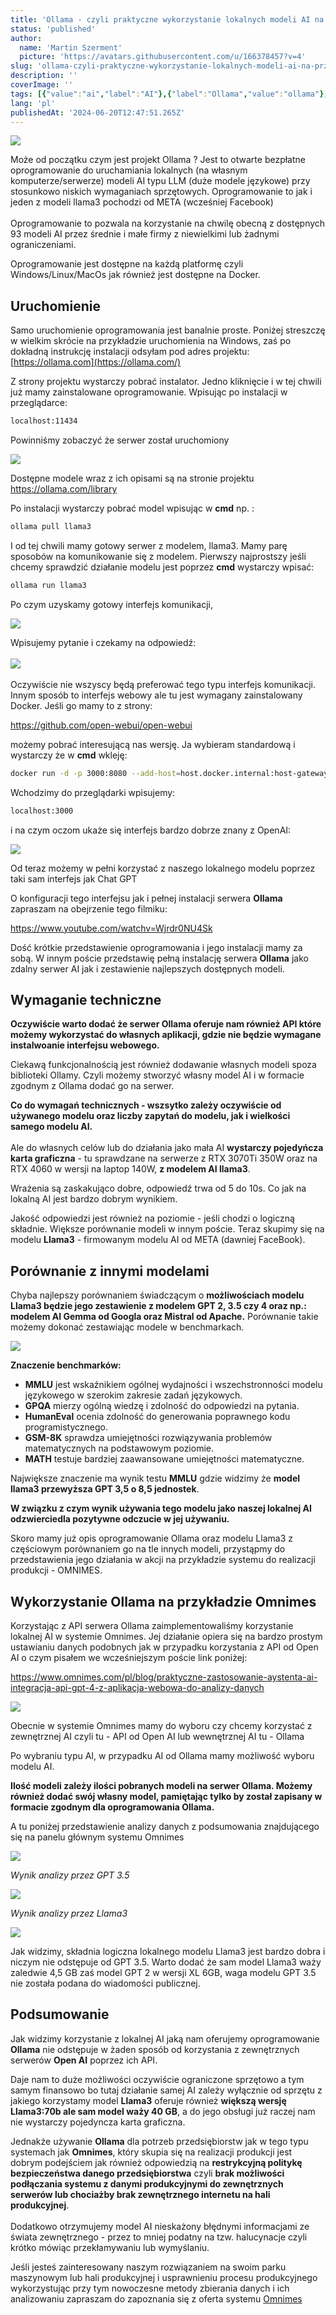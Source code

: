 ```yaml
---
title: 'Ollama - czyli praktyczne wykorzystanie lokalnych modeli AI na przykładzie systemu OMNIMES'
status: 'published'
author:
  name: 'Martin Szerment'
  picture: 'https://avatars.githubusercontent.com/u/166378457?v=4'
slug: 'ollama-czyli-praktyczne-wykorzystanie-lokalnych-modeli-ai-na-przykladzie-systemu-omnimes'
description: ''
coverImage: ''
tags: [{"value":"ai","label":"AI"},{"label":"Ollama","value":"ollama"},{"label":"llama3","value":"llama3"},{"label":"Meta","value":"meta"},{"label":"Gemma","value":"gemma"},{"label":"Mistral","value":"mistral"},{"label":"GPT-4","value":"gpt4"},{"label":"GPT-3.5","value":"gpt35"},{"label":"AI local","value":"aiLocal"}]
lang: 'pl'
publishedAt: '2024-06-20T12:47:51.265Z'
---
```


![](/images/image-E3MT.png)

Może od początku czym jest projekt Ollama ? Jest to otwarte bezpłatne oprogramowanie do uruchamiania lokalnych (na własnym komputerze/serwerze) modeli AI typu LLM (duże modele językowe) przy stosunkowo niskich wymaganiach sprzętowych. Oprogramowanie to jak i jeden z modeli llama3 pochodzi od META (wcześniej Facebook)\
\
Oprogramowanie to pozwala na korzystanie na chwilę obecną z dostępnych 93 modeli AI przez średnie i małe firmy z niewielkimi lub żadnymi ograniczeniami.

Oprogramowanie jest dostępne na każdą platformę czyli Windows/Linux/MacOs jak również jest dostępne na Docker.

## Uruchomienie

Samo uruchomienie oprogramowania jest banalnie proste. Poniżej streszczę w wielkim skrócie na przykładzie uruchomienia na Windows, zaś po dokładną instrukcję instalacji odsyłam pod adres projektu:[https://ollama.com](https://ollama.com/)

Z strony projektu wystarczy pobrać instalator. Jedno kliknięcie i w tej chwili już mamy zainstalowane oprogramowanie. Wpisując po instalacji w przeglądarce:

```bash
localhost:11434
```

Powinniśmy zobaczyć że serwer został uruchomiony

![](/images/image-ExNT.png)

Dostępne modele wraz z ich opisami są na stronie projektu <https://ollama.com/library>

Po instalacji wystarczy pobrać model wpisując w **cmd** np. :

```bash
ollama pull llama3
```

I od tej chwili mamy gotowy serwer z modelem, llama3. Mamy parę sposobów na komunikowanie się z modelem. Pierwszy najprostszy jeśli chcemy sprawdzić działanie modelu jest poprzez **cmd** wystarczy wpisać:

```javascript
ollama run llama3 
```

Po czym uzyskamy gotowy interfejs komunikacji,

![](/images/image-I3OT.png)

Wpisujemy pytanie i czekamy na odpowiedź:\
\
![](/images/image-UyND.png)\
\
Oczywiście nie wszyscy będą preferować tego typu interfejs komunikacji. Innym sposób to interfejs webowy ale tu jest wymagany zainstalowany Docker. Jeśli go mamy to z strony:

<https://github.com/open-webui/open-webui>

możemy pobrać interesującą nas wersję. Ja wybieram standardową i wystarczy że w **cmd** wkleję:

```bash
docker run -d -p 3000:8080 --add-host=host.docker.internal:host-gateway -v open-webui:/app/backend/data --name open-webui --restart always ghcr.io/open-webui/open-webui:main
```

Wchodzimy do przeglądarki wpisujemy:

```bash
localhost:3000
```

i na czym oczom ukaże się interfejs bardzo dobrze znany z OpenAI:

![](/images/image-kzNj.png)

Od teraz możemy w pełni korzystać z naszego lokalnego modelu poprzez taki sam interfejs jak Chat GPT

O konfiguracji tego interfejsu jak i pełnej instalacji serwera **Ollama** zapraszam na obejrzenie tego filmiku:

<https://www.youtube.com/watchv=Wjrdr0NU4Sk>

Dość krótkie przedstawienie oprogramowania i jego instalacji mamy za sobą. W innym poście przedstawię pełną instalację serwera **Ollama** jako zdalny serwer AI jak i zestawienie najlepszych dostępnych modeli.

## Wymaganie techniczne

**Oczywiście warto dodać że serwer Ollama oferuje nam również API które możemy wykorzystać do własnych aplikacji, gdzie nie będzie wymagane instalwoanie interfejsu webowego.**

Ciekawą funkcjonalnością jest również dodawanie własnych modeli spoza biblioteki Ollamy. Czyli możemy stworzyć własny model AI i w formacie zgodnym z Ollama dodać go na serwer.

**Co do wymagań technicznych - wszsytko zależy oczywiście od używanego modelu oraz liczby zapytań do modelu, jak i wielkości samego modelu AI.**\
\
Ale do własnych celów lub do działania jako mała AI **wystarczy pojedyńcza karta graficzna** - tu sprawdzane na serwerze z RTX 3070Ti 350W oraz na RTX 4060 w wersji na laptop 140W, **z modelem AI llama3**.

Wrażenia są zaskakująco dobre, odpowiedź trwa od 5 do 10s. Co jak na lokalną AI jest bardzo dobrym wynikiem.

Jakość odpowiedzi jest również na poziomie - jeśli chodzi o logiczną składnie. Większe porównanie modeli w innym poście. Teraz skupimy się na modelu **Llama3** - firmowanym modelu AI od META (dawniej FaceBook).

## Porównanie z innymi modelami

Chyba najlepszy porównaniem świadczącym o **możliwościach modelu Llama3 będzie jego zestawienie z modelem GPT 2, 3.5 czy 4 oraz np.: modelem AI Gemma od Googla oraz Mistral od Apache.** Porównanie takie możemy dokonać zestawiając modele w benchmarkach.

![](/images/image-gxNz.png)

**Znaczenie benchmarków:**

- **MMLU** jest wskaźnikiem ogólnej wydajności i wszechstronności modelu językowego w szerokim zakresie zadań językowych.
- **GPQA** mierzy ogólną wiedzę i zdolność do odpowiedzi na pytania.
- **HumanEval** ocenia zdolność do generowania poprawnego kodu programistycznego.
- **GSM-8K** sprawdza umiejętności rozwiązywania problemów matematycznych na podstawowym poziomie.
- **MATH** testuje bardziej zaawansowane umiejętności matematyczne.

Największe znaczenie ma wynik testu **MMLU** gdzie widzimy że **model llama3 przewyższa GPT 3,5 o 8,5 jednostek**.

**W związku z czym wynik używania tego modelu jako naszej lokalnej AI odzwierciedla pozytywne odczucie w jej używaniu.**

Skoro mamy już opis oprogramowanie Ollama oraz modelu Llama3 z częściowym porównaniem go na tle innych modeli, przystąpmy do przedstawienia jego działania w akcji na przykładzie systemu do realizacji produkcji - OMNIMES.

## Wykorzystanie Ollama na przykładzie Omnimes

Korzystając z API serwera Ollama zaimplementowaliśmy korzystanie lokalnej AI w systemie Omnimes. Jej działanie opiera się na bardzo prostym ustawianiu danych podobnych jak w przypadku korzystania z API od Open AI o czym pisałem we wcześniejszym poście link poniżej:

<https://www.omnimes.com/pl/blog/praktyczne-zastosowanie-aystenta-ai-integracja-api-gpt-4-z-aplikacja-webowa-do-analizy-danych>

![](/images/image-U0Nj.png)

Obecnie w systemie Omnimes mamy do wyboru czy chcemy korzystać z zewnętrznej AI czyli tu - API od Open AI lub wewnętrznej AI tu - Ollama

Po wybraniu typu AI, w przypadku AI od Ollama mamy możliwość wyboru modelu AI.

**Ilość modeli zależy ilości pobranych modeli na serwer Ollama. Możemy również dodać swój własny model, pamiętając tylko by został zapisany w formacie zgodnym dla oprogramowania Ollama.**

A tu poniżej przedstawienie analizy danych z podsumowania znajdującego się na panelu głównym systemu Omnimes

![](/images/image-gyNz.png)

*Wynik analizy przez GPT 3.5*

![](/images/image-M5NT.png)

*Wynik analizy przez Llama3*

![](/images/image-c0Nz.png)

Jak widzimy, składnia logiczna lokalnego modelu Llama3 jest bardzo dobra i niczym nie odstępuje od GPT 3.5. Warto dodać że sam model Llama3 waży zaledwie 4,5 GB zaś model GPT 2 w wersji XL 6GB, waga modelu GPT 3.5 nie została podana do wiadomości publicznej.

## Podsumowanie

Jak widzimy korzystanie z lokalnej AI jaką nam oferujemy oprogramowanie **Ollama** nie odstępuje w żaden sposób od korzystania z zewnętrznych serwerów **Open AI** poprzez ich API.

Daje nam to duże możliwości oczywiście ograniczone sprzętowo a tym samym finansowo bo tutaj działanie samej AI zależy wyłącznie od sprzętu z jakiego korzystamy model **Llama3** oferuje również **większą wersję Llama3:70b ale sam model waży 40 GB**, a do jego obsługi już raczej nam nie wystarczy pojedyncza karta graficzna.

Jednakże używanie **Ollama** dla potrzeb przedsiębiorstw jak w tego typu systemach jak **Omnimes**, który skupia się na realizacji produkcji jest dobrym podejściem jak również odpowiedzią na **restrykcyjną politykę bezpieczeństwa danego przedsiębiorstwa** czyli **brak możliwości podłączania systemu z danymi produkcyjnymi do zewnętrznych serwerów lub chociażby brak zewnętrznego internetu na hali produkcyjnej**.\
\
Dodatkowo otrzymujemy model AI nieskażony błędnymi informacjami ze świata zewnętrznego - przez to mniej podatny na tzw. halucynacje czyli krótko mówiąc przekłamywaniu lub wymyślaniu.

Jeśli jesteś zainteresowany naszym rozwiązaniem na swoim parku maszynowym lub hali produkcyjnej i usprawnieniu procesu produkcyjnego wykorzystując przy tym nowoczesne metody zbierania danych i ich analizowaniu zapraszam do zapoznania się z oferta systemu [Omnimes](https://www.omnimes.com/pl/oferta)